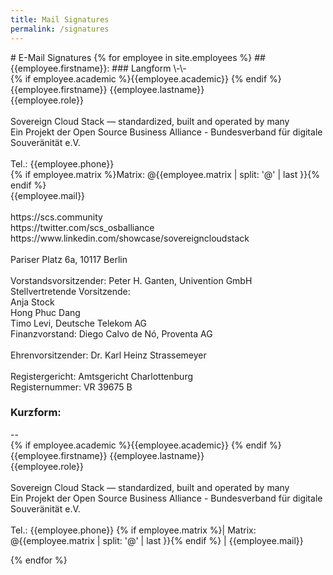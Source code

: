```yaml
---
title: Mail Signatures
permalink: /signatures
---
```

<head>
<meta charset="UTF-8">
<meta name="robots" content="none" />
</head>
# E-Mail Signatures
{% for employee in site.employees %}
## {{employee.firstname}}:
### Langform
<!-- Begin Long Signature {{employee.firstname}} -->
\-\-<br />
{% if employee.academic %}{{employee.academic}} {% endif %}{{employee.firstname}} {{employee.lastname}}<br />
{{employee.role}}<br />
<br />
Sovereign Cloud Stack — standardized, built and operated by many<br />
Ein Projekt der Open Source Business Alliance - Bundesverband für digitale Souveränität e.V.<br />
<br />
Tel.: {{employee.phone}}<br />
{% if employee.matrix %}Matrix: @{{employee.matrix | split: '@' | last }}{% endif %}<br />
{{employee.mail}}<br />
<br />
https://scs.community<br />
https://twitter.com/scs_osballiance<br />
https://www.linkedin.com/showcase/sovereigncloudstack<br />
<br />
Pariser Platz 6a, 10117 Berlin<br />
<br />
Vorstandsvorsitzender: Peter H. Ganten, Univention GmbH<br />
Stellvertretende Vorsitzende:<br />
Anja Stock<br />
Hong Phuc Dang<br />
Timo Levi, Deutsche Telekom AG<br />
Finanzvorstand: Diego Calvo de Nó, Proventa AG<br />
<br />
Ehrenvorsitzender: Dr. Karl Heinz Strassemeyer<br />
<br />
Registergericht: Amtsgericht Charlottenburg<br />
Registernummer: VR 39675 B<br />

<!-- End Long Signature {{employee.firstname}} -->
### Kurzform:
<!-- Begin Short Signature {{employee.firstname}} -->

\-\-<br />
{% if employee.academic %}{{employee.academic}} {% endif %}{{employee.firstname}} {{employee.lastname}}<br />
{{employee.role}}<br />
<br />
Sovereign Cloud Stack — standardized, built and operated by many<br />
Ein Projekt der Open Source Business Alliance - Bundesverband für digitale Souveränität e.V.<br />
<br />
Tel.: {{employee.phone}} {% if employee.matrix %}\| Matrix: @{{employee.matrix | split: '@' | last }}{% endif %} \| {{employee.mail}}

<!-- End Short Signature {{employee.firstname}} -->
{% endfor %}
